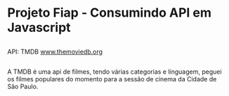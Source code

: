 # Projeto Fiap - Consumindo API em Javascript

##

API: TMDB www.themoviedb.org

##

A TMDB é uma api de filmes, tendo várias categorias e linguagem, peguei os filmes populares do momento para a sessão de cinema da Cidade de São Paulo.

